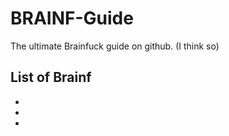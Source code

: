<h1>BRAINF-Guide</h1>
The ultimate Brainfuck guide on github. (I think so)
<h2>List of Brainf</h1>
<ul>
  <li></li>
  <li></li>
  <li></li>
</ul>
